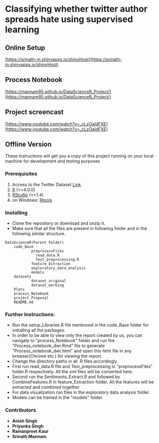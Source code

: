 # Classifying whether twitter author spreads hate using supervised learning

## Online Setup

[https://srinath-m.shinyapps.io/shinyHost](https://srinath-m.shinyapps.io/shinyHost)

## Process Notebook

[https://mannam95.github.io/DataScienceR_Project/](https://mannam95.github.io/DataScienceR_Project/)

## Project screencast

[https://www.youtube.com/watch?v=_cLzOaIdFXE](https://www.youtube.com/watch?v=_cLzOaIdFXE)

## Offline Version
These instructions will get you a copy of this project running on your local machine for development and testing purposes

### Prerequisites

1. Access to the Twitter Dataset [Link](https://pan.webis.de/clef21/pan21-web/author-profiling.html)
2. [R](https://cran.rstudio.com/) (>=4.0.0)
3. [RStudio](https://www.rstudio.com/products/rstudio/download/) (>=1.4)
4. on Windows: [Rtools](https://cran.r-project.org/bin/windows/Rtools/)

### Installing

* Clone the repository or download and unzip it.    
* Make sure that all the files are present in following folder and in the following similar structure.  

```
DataScienceR(Parent Folder)
    code_Base  
            preprocessFiles
              read_data.R
              Text_preprocessing.R
            feature_Extraction
            exploratory_data_analysis
            models
    datasets  
            dataset_original
            dataset_working
    Plots
    process_Notebook
    project_Proposal
    README.md
```


### Further Instructions:
* Run the setup_Libraries.R file mentioned in the code_Base folder for installing all the packages.
* In order to be able to view only the report created by us, you can navigate to "process_Notebook" folder and run the "Process_notebook_dwr.Rmd" file to generate "Process_notebook_dwr.html" and open this html file in any browser(Chrome etc.) for viewing the report.
* Change the directory paths in all .R files accordingly.
* First run read_data.R file and Text_preprocessing in "preprocessFiles" folder.R respectively. All the xml files will be converted here. 
* Second run the Sentiments_Extract.R and followed by CombineFeatures.R in feature_Extraction folder. All the features will be extracted and combined together
* For data visualization run files in the exploratory data analysis folder.
* Models can be trained in the "models" folder.

### Contributors
* **Anish Singh**
* **Priyanka Singh**
* **Ramanpreet Kaur**
* **Srinath Mannam**
